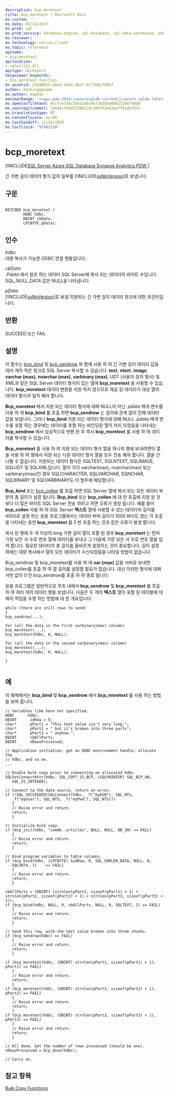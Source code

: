 ```yaml
---
description: bcp_moretext
title: bcp_moretext | Microsoft Docs
ms.custom: ''
ms.date: 03/14/2017
ms.prod: sql
ms.prod_service: database-engine, sql-database, sql-data-warehouse, pdw
ms.reviewer: ''
ms.technology: native-client
ms.topic: reference
apiname:
- bcp_moretext
apilocation:
- sqlncli11.dll
apitype: DLLExport
helpviewer_keywords:
- bcp_moretext function
ms.assetid: 23e98015-a8e4-4434-9b3f-9c7350cf965f
author: markingmyname
ms.author: maghan
monikerRange: '>=aps-pdw-2016||=azuresqldb-current||=azure-sqldw-latest||>=sql-server-2016||>=sql-server-linux-2017||=azuresqldb-mi-current'
ms.openlocfilehash: 9ccfce33bc58ea146c0e7383bba00625260740b0
ms.sourcegitcommit: 1a544cf4dd2720b124c3697d1e62ae7741db757c
ms.translationtype: MT
ms.contentlocale: ko-KR
ms.lasthandoff: 12/14/2020
ms.locfileid: "97483334"
---
```

# <a name="bcp_moretext"></a>bcp_moretext
[!INCLUDE[SQL Server Azure SQL Database Synapse Analytics PDW ](../../includes/applies-to-version/sql-asdb-asdbmi-asa-pdw.md)]

  긴 가변 길이 데이터 형식 값의 일부를 [!INCLUDE[ssNoVersion](../../includes/ssnoversion-md.md)]로 보냅니다.  
  
## <a name="syntax"></a>구문  
  
```  
  
RETCODE bcp_moretext (  
        HDBC hdbc,  
        DBINT cbData,  
        LPCBYTE pData);  
```  
  
## <a name="arguments"></a>인수  
 *hdbc*  
 대량 복사가 가능한 ODBC 연결 핸들입니다.  
  
 *cbData*  
 *.Pdata* 에서 참조 하는 데이터 SQL Server에 복사 되는 데이터의 바이트 수입니다. SQL_NULL_DATA 값은 NULL을 나타냅니다.  
  
 *pData*  
 [!INCLUDE[ssNoVersion](../../includes/ssnoversion-md.md)]로 보낼 지원되는 긴 가변 길이 데이터 청크에 대한 포인터입니다.  
  
## <a name="returns"></a>반환  
 SUCCEED 또는 FAIL  
  
## <a name="remarks"></a>설명  
 이 함수는 [bcp_bind](../../relational-databases/native-client-odbc-extensions-bulk-copy-functions/bcp-bind.md) 및 [bcp_sendrow](../../relational-databases/native-client-odbc-extensions-bulk-copy-functions/bcp-sendrow.md) 와 함께 사용 하 여 긴 가변 길이 데이터 값을 여러 개의 작은 청크로 SQL Server 복사할 수 있습니다. **text**, **ntext**, **image**, **varchar (max)**, **nvarchar (max)**, **varbinary (max)**, UDT (사용자 정의 형식) 및 XML과 같은 SQL Server 데이터 형식이 있는 열에 **bcp_moretext** 을 사용할 수 있습니다. **bcp_moretext** 데이터 변환을 지원 하지 않으므로 제공 된 데이터가 대상 열의 데이터 형식과 일치 해야 합니다.  
  
 **Bcp_moretext** 에서 지원 되는 데이터 형식에 대해 NULL이 아닌 *.pdata* 매개 변수를 사용 하 여 **bcp_bind** 를 호출 하면 **bcp_sendrow** 는 길이에 관계 없이 전체 데이터 값을 보냅니다. 그러나 **bcp_bind** 지원 되는 데이터 형식에 대해 NULL *.pdata* 매개 변수를 포함 하는 경우에는 데이터를 포함 하는 바인딩된 열이 처리 되었음을 나타내는 **bcp_sendrow** 에서 성공적으로 반환 된 후 즉시 **bcp_moretext** 를 사용 하 여 데이터를 복사할 수 있습니다.  
  
 **Bcp_moretext** 를 사용 하 여 지원 되는 데이터 형식 열을 하나의 행에 보내려면이 열을 사용 하 여 행에서 지원 되는 다른 데이터 형식 열을 모두 전송 해야 합니다. 열을 건너뛸 수 없습니다. 지원되는 데이터 형식은 SQLTEXT, SQLNTEXT, SQLIMAGE, SQLUDT 및 SQLXML입니다. 열이 각각 varchar(max), nvarchar(max) 또는 varbinary(max)인 경우 SQLCHARACTER, SQLVARCHAR, SQNCHAR, SQLBINARY 및 SQLVARBINARY도 이 범주에 해당합니다.  
  
 **Bcp_bind** 또는 [bcp_collen](../../relational-databases/native-client-odbc-extensions-bulk-copy-functions/bcp-collen.md) 를 호출 하면 SQL Server 열에 복사 되는 모든 데이터 부분의 총 길이가 설정 됩니다. **Bcp_bind** 또는 **bcp_collen** 에 대 한 호출에 지정 된 것 보다 더 많은 바이트 SQL Server 전송 하려고 하면 오류가 생성 됩니다. 예를 들어 **bcp_collen** 사용 하 여 SQL Server **텍스트** 열에 사용할 수 있는 데이터의 길이를 4500로 설정 하는 응용 프로그램에서는 데이터 버퍼 길이가 1000 바이트 였는 각 호출을 나타내는 동안 **bcp_moretext** 를 5 번 호출 하는 것과 같은 오류가 발생 합니다.  
  
 복사 된 행에 두 개 이상의 long 가변 길이 열이 포함 된 경우 **bcp_moretext** 는 먼저 가장 낮은 서 수로 번호 열에 데이터를 보내고 그 다음에 가장 낮은 서 수로 번호 열을 입력 합니다. 필요한 데이터의 총 길이를 올바르게 설정하는 것이 중요합니다. 길이 설정 외에는 대량 복사에서 열의 모든 데이터가 수신되었음을 나타낼 방법이 없습니다.  
  
 Bcp_sendrow 및 bcp_moretext를 사용 하 여 **var (max)** 값을 서버로 보내면 bcp_collen를 호출 하 여 열 길이를 설정할 필요가 없습니다. 대신 이러한 형식에 대해서만 값이 0 인 bcp_sendrow를 호출 하 여 종료 됩니다.  
  
 응용 프로그램은 일반적으로 루프 내에서 **bcp_sendrow** 및 **bcp_moretext** 를 호출 하 여 여러 개의 데이터 행을 보냅니다. 다음은 두 개의 **텍스트** 열이 포함 된 테이블에 대해이 작업을 수행 하는 방법에 대 한 개요입니다.  
  
```  
while (there are still rows to send)  
{  
bcp_sendrow(...);  
  
for (all the data in the first varbinary(max) column)  
bcp_moretext(...);  
bcp_moretext(hdbc, 0, NULL);  
  
for (all the data in the second varbinary(max) column)  
bcp_moretext(...);  
bcp_moretext(hdbc, 0, NULL);  
  
}  
  
```  
  
## <a name="example"></a>예  
 이 예제에서는 **bcp_bind** 및 **bcp_sendrow** 에서 **bcp_moretext** 를 사용 하는 방법을 보여 줍니다.  
  
```  
// Variables like henv not specified.  
HDBC      hdbc;  
DBINT      idRow = 5;  
char*      pPart1 = "This text value isn't very long,";  
char*      pPart2 = " but it's broken into three parts";  
char*      pPart3 = " anyhow.";  
DBINT      cbAllParts;  
DBINT      nRowsProcessed;  
  
// Application initiation, get an ODBC environment handle, allocate the  
// hdbc, and so on.  
...   
  
// Enable bulk copy prior to connecting on allocated hdbc.  
SQLSetConnectAttr(hdbc, SQL_COPT_SS_BCP, (SQLPOINTER) SQL_BCP_ON,  
   SQL_IS_INTEGER);  
  
// Connect to the data source, return on error.  
if (!SQL_SUCCEEDED(SQLConnect(hdbc, _T("myDSN"), SQL_NTS,  
   _T("myUser"), SQL_NTS, _T("myPwd"), SQL_NTS)))  
   {  
   // Raise error and return.  
   return;  
   }  
  
// Initialize bulk copy.   
if (bcp_init(hdbc, "comdb..articles", NULL, NULL, DB_IN) == FAIL)  
   {  
   // Raise error and return.  
   return;  
   }  
  
// Bind program variables to table columns.   
if (bcp_bind(hdbc, (LPCBYTE) &idRow, 0, SQL_VARLEN_DATA, NULL, 0,  
   SQLINT4, 1)    == FAIL)  
   {  
   // Raise error and return.  
   return;  
   }  
  
cbAllParts = (DBINT) (strnlen(pPart1, sizeof(pPart1) + 1) + strnlen(pPart2, sizeof(pPart2) + 1) + strnlen(pPart3, sizeof(pPart3) + 1));  
if (bcp_bind(hdbc, NULL, 0, cbAllParts, NULL, 0, SQLTEXT, 2) == FAIL)  
   {  
   // Raise error and return.  
   return;  
   }  
  
// Send this row, with the text value broken into three chunks.   
if (bcp_sendrow(hdbc) == FAIL)  
   {  
   // Raise error and return.  
   return;  
   }  
  
if (bcp_moretext(hdbc, (DBINT) strnlen(pPart1, sizeof(pPart1) + 1), pPart1) == FAIL)  
   {  
   // Raise error and return.  
   return;  
   }  
if (bcp_moretext(hdbc, (DBINT) strnlen(pPart2, sizeof(pPart2) + 1), pPart2) == FAIL)  
   {  
   // Raise error and return.  
   return;  
   }  
if (bcp_moretext(hdbc, (DBINT) strnlen(pPart3, sizeof(pPart3) + 1), pPart3) == FAIL)  
   {  
   // Raise error and return.  
   return;  
   }  
  
// All done. Get the number of rows processed (should be one).  
nRowsProcessed = bcp_done(hdbc);  
  
// Carry on.  
```  
  
## <a name="see-also"></a>참고 항목  
 [Bulk Copy Functions](../../relational-databases/native-client-odbc-extensions-bulk-copy-functions/sql-server-driver-extensions-bulk-copy-functions.md)  
  
  
